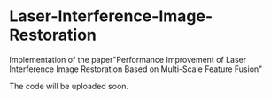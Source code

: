 # Laser-Interference-Image-Restoration
Implementation of the paper"Performance Improvement of Laser Interference Image Restoration Based on Multi-Scale Feature Fusion"

The code will be uploaded soon.
